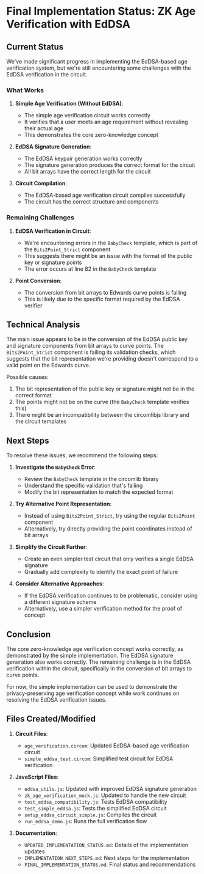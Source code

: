 # Final Implementation Status: ZK Age Verification with EdDSA

## Current Status

We've made significant progress in implementing the EdDSA-based age verification system, but we're still encountering some challenges with the EdDSA verification in the circuit.

### What Works

1. **Simple Age Verification (Without EdDSA)**:
   - The simple age verification circuit works correctly
   - It verifies that a user meets an age requirement without revealing their actual age
   - This demonstrates the core zero-knowledge concept

2. **EdDSA Signature Generation**:
   - The EdDSA keypair generation works correctly
   - The signature generation produces the correct format for the circuit
   - All bit arrays have the correct length for the circuit

3. **Circuit Compilation**:
   - The EdDSA-based age verification circuit compiles successfully
   - The circuit has the correct structure and components

### Remaining Challenges

1. **EdDSA Verification in Circuit**:
   - We're encountering errors in the `BabyCheck` template, which is part of the `Bits2Point_Strict` component
   - This suggests there might be an issue with the format of the public key or signature points
   - The error occurs at line 82 in the `BabyCheck` template

2. **Point Conversion**:
   - The conversion from bit arrays to Edwards curve points is failing
   - This is likely due to the specific format required by the EdDSA verifier

## Technical Analysis

The main issue appears to be in the conversion of the EdDSA public key and signature components from bit arrays to curve points. The `Bits2Point_Strict` component is failing its validation checks, which suggests that the bit representation we're providing doesn't correspond to a valid point on the Edwards curve.

Possible causes:
1. The bit representation of the public key or signature might not be in the correct format
2. The points might not be on the curve (the `BabyCheck` template verifies this)
3. There might be an incompatibility between the circomlibjs library and the circuit templates

## Next Steps

To resolve these issues, we recommend the following steps:

1. **Investigate the `BabyCheck` Error**:
   - Review the `BabyCheck` template in the circomlib library
   - Understand the specific validation that's failing
   - Modify the bit representation to match the expected format

2. **Try Alternative Point Representation**:
   - Instead of using `Bits2Point_Strict`, try using the regular `Bits2Point` component
   - Alternatively, try directly providing the point coordinates instead of bit arrays

3. **Simplify the Circuit Further**:
   - Create an even simpler test circuit that only verifies a single EdDSA signature
   - Gradually add complexity to identify the exact point of failure

4. **Consider Alternative Approaches**:
   - If the EdDSA verification continues to be problematic, consider using a different signature scheme
   - Alternatively, use a simpler verification method for the proof of concept

## Conclusion

The core zero-knowledge age verification concept works correctly, as demonstrated by the simple implementation. The EdDSA signature generation also works correctly. The remaining challenge is in the EdDSA verification within the circuit, specifically in the conversion of bit arrays to curve points.

For now, the simple implementation can be used to demonstrate the privacy-preserving age verification concept while work continues on resolving the EdDSA verification issues.

## Files Created/Modified

1. **Circuit Files**:
   - `age_verification.circom`: Updated EdDSA-based age verification circuit
   - `simple_eddsa_test.circom`: Simplified test circuit for EdDSA verification

2. **JavaScript Files**:
   - `eddsa_utils.js`: Updated with improved EdDSA signature generation
   - `zk_age_verification_mock.js`: Updated to handle the new circuit
   - `test_eddsa_compatibility.js`: Tests EdDSA compatibility
   - `test_simple_eddsa.js`: Tests the simplified EdDSA circuit
   - `setup_eddsa_circuit_simple.js`: Compiles the circuit
   - `run_eddsa_demo.js`: Runs the full verification flow

3. **Documentation**:
   - `UPDATED_IMPLEMENTATION_STATUS.md`: Details of the implementation updates
   - `IMPLEMENTATION_NEXT_STEPS.md`: Next steps for the implementation
   - `FINAL_IMPLEMENTATION_STATUS.md`: Final status and recommendations
